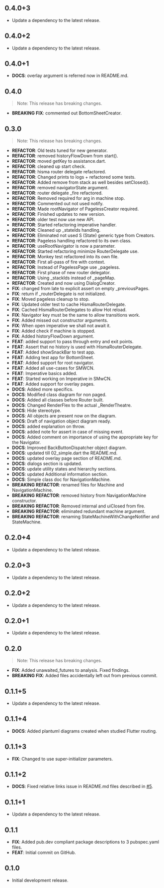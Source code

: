 ## 0.4.0+3

 - Update a dependency to the latest release.

## 0.4.0+2

 - Update a dependency to the latest release.

## 0.4.0+1

 - **DOCS**: overlay argument is referred now in README.md.

## 0.4.0

> Note: This release has breaking changes.

 - **BREAKING** **FIX**: commented out BottomSheetCreator.

## 0.3.0

> Note: This release has breaking changes.

 - **REFACTOR**: Old tests tuned for new generator.
 - **REFACTOR**: removed historyFlowDown from start().
 - **REFACTOR**: moved getKey to assistance.dart.
 - **REFACTOR**: cleaned up start check.
 - **REFACTOR**: hisma router delegate refactored.
 - **REFACTOR**: Changed prints to logs + refactored some tests.
 - **REFACTOR**: Added remove from stack as well besides setClosed().
 - **REFACTOR**: removed navigatorState argument.
 - **REFACTOR**: router delegate _fire refactored.
 - **REFACTOR**: Removed required for arg in machine stop.
 - **REFACTOR**: Commented out not used notify.
 - **REFACTOR**: Made rootNavigator of PagelessCreator required.
 - **REFACTOR**: Finished updates to new version.
 - **REFACTOR**: older test now use new API.
 - **REFACTOR**: Started refactoring imperative handler.
 - **REFACTOR**: Cleaned up _stateIds handling.
 - **REFACTOR**: Eliminated not used S (State) generic type from Creators.
 - **REFACTOR**: Pageless handling refactored to its own class.
 - **REFACTOR**: useRootNavigator is now a parameter.
 - **REFACTOR**: Started refactoring minimize RouterDelegate use.
 - **REFACTOR**: Monkey test refactored into its own file.
 - **REFACTOR**: First all-pass of fire with context.
 - **REFACTOR**: Instead of PagelessPage use _pageless.
 - **REFACTOR**: First phase of new router delegator.
 - **REFACTOR**: Using _stackIds instead of _pageMap.
 - **REFACTOR**: Created and now using DialogCreator.
 - **FIX**: changed from late to explicit assert on empty _previousPages.
 - **FIX**: return if _routerDelegate is not initialized.
 - **FIX**: Moved pageless cleanup to stop.
 - **FIX**: Updated older test to cache HismaRouterDelegate.
 - **FIX**: Cached HismaRouterDelegates to allow Hot reload.
 - **FIX**: Navigator key must be the same to allow transitions work.
 - **FIX**: Added missed out constructor arguments.
 - **FIX**: When open imperative we shall not await it.
 - **FIX**: Added check if machine is stopped.
 - **FIX**: Added historyFlowDown argument.
 - **FEAT**: added support to pass through entry and exit points.
 - **FEAT**: Assert that no history is used with HismaRouterDelegate.
 - **FEAT**: Added showSnackBar to test app.
 - **FEAT**: Adding test app for BottomSheet.
 - **FEAT**: Added support for root navigator.
 - **FEAT**: Added all use-cases for SMWCN.
 - **FEAT**: Imperative basics added.
 - **FEAT**: Started working on Imperative in SMwCN.
 - **FEAT**: Added support for overlay pages.
 - **DOCS**: Added more specifics.
 - **DOCS**: Modified class diagram for non paged.
 - **DOCS**: Added all classes before Router built.
 - **DOCS**: Changed RenderFlex to the actual _RenderTheatre.
 - **DOCS**: Hide stereotype.
 - **DOCS**: All objects are present now on the diagram.
 - **DOCS**: Draft of navigation object diagram ready.
 - **DOCS**: added explanation on throw.
 - **DOCS**: added note for assert in case of missing event.
 - **DOCS**: Added comment on importance of using the appropriate key for the Navigator.
 - **DOCS**: Improved BackButtonDispatcher object diagram.
 - **DOCS**: updated till 02_simple.dart the README.md.
 - **DOCS**: updated overlay page section of README.md.
 - **DOCS**: dialogs section is updated.
 - **DOCS**: update utility states and hierarchy sections.
 - **DOCS**: updated Additional information section.
 - **DOCS**: Simple class doc for NavigationMachine.
 - **BREAKING** **REFACTOR**: renamed files for Machine and NavigationMachine.
 - **BREAKING** **REFACTOR**: removed history from NavigationMachine constructor.
 - **BREAKING** **REFACTOR**: Removed internal and uiClosed from fire.
 - **BREAKING** **REFACTOR**: eliminated redundant machine argument.
 - **BREAKING** **REFACTOR**: renaming StateMachineWithChangeNotifier and StateMachine.

## 0.2.0+4

 - Update a dependency to the latest release.

## 0.2.0+3

 - Update a dependency to the latest release.

## 0.2.0+2

 - Update a dependency to the latest release.

## 0.2.0+1

 - Update a dependency to the latest release.

## 0.2.0

> Note: This release has breaking changes.

 - **FIX**: Added unawaited_futures to analysis. Fixed findings.
 - **BREAKING** **FIX**: Added files accidentally left out from previous commit.

## 0.1.1+5

 - Update a dependency to the latest release.

## 0.1.1+4

 - **DOCS**: Added plantuml diagrams created when studied Flutter routing.

## 0.1.1+3

 - **FIX**: Changed to use super-initializer parameters.

## 0.1.1+2

 - **DOCS**: Fixed relative links issue in README.md files described in [#5](https://github.com/tamas-p/hisma/issues/5).

## 0.1.1+1

 - Update a dependency to the latest release.

## 0.1.1

 - **FIX**: Added pub.dev compliant package descriptions to 3 pubspec.yaml files.
 - **FEAT**: Initial commit on GitHub.

## 0.1.0

- Initial development release.
